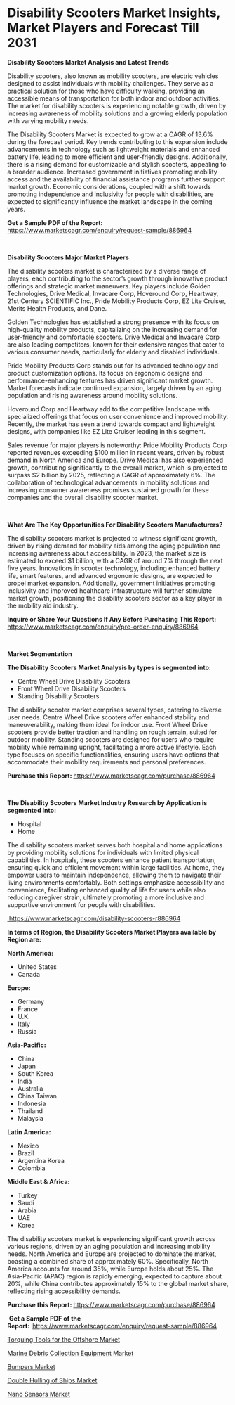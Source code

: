 <p><h1>Disability Scooters Market Insights, Market Players and Forecast Till 2031</h1></p><p><strong>Disability Scooters Market Analysis and Latest Trends</strong></p>
<p><p>Disability scooters, also known as mobility scooters, are electric vehicles designed to assist individuals with mobility challenges. They serve as a practical solution for those who have difficulty walking, providing an accessible means of transportation for both indoor and outdoor activities. The market for disability scooters is experiencing notable growth, driven by increasing awareness of mobility solutions and a growing elderly population with varying mobility needs.</p><p>The Disability Scooters Market is expected to grow at a CAGR of 13.6% during the forecast period. Key trends contributing to this expansion include advancements in technology such as lightweight materials and enhanced battery life, leading to more efficient and user-friendly designs. Additionally, there is a rising demand for customizable and stylish scooters, appealing to a broader audience. Increased government initiatives promoting mobility access and the availability of financial assistance programs further support market growth. Economic considerations, coupled with a shift towards promoting independence and inclusivity for people with disabilities, are expected to significantly influence the market landscape in the coming years.</p></p>
<p><strong>Get a Sample PDF of the Report:&nbsp;</strong> <a href="https://www.marketscagr.com/enquiry/request-sample/886964?utm_campaign=1126&utm_medium=2&utm_source=Github&utm_content=ia&utm_term=02112024&utm_id=disability-scooters">https://www.marketscagr.com/enquiry/request-sample/886964</a></p>
<p>&nbsp;</p>
<p><strong>Disability Scooters Major Market Players</strong></p>
<p><p>The disability scooters market is characterized by a diverse range of players, each contributing to the sector’s growth through innovative product offerings and strategic market maneuvers. Key players include Golden Technologies, Drive Medical, Invacare Corp, Hoveround Corp, Heartway, 21st Century SCIENTIFIC Inc., Pride Mobility Products Corp, EZ Lite Cruiser, Merits Health Products, and Dane.</p><p>Golden Technologies has established a strong presence with its focus on high-quality mobility products, capitalizing on the increasing demand for user-friendly and comfortable scooters. Drive Medical and Invacare Corp are also leading competitors, known for their extensive ranges that cater to various consumer needs, particularly for elderly and disabled individuals.</p><p>Pride Mobility Products Corp stands out for its advanced technology and product customization options. Its focus on ergonomic designs and performance-enhancing features has driven significant market growth. Market forecasts indicate continued expansion, largely driven by an aging population and rising awareness around mobility solutions.</p><p>Hoveround Corp and Heartway add to the competitive landscape with specialized offerings that focus on user convenience and improved mobility. Recently, the market has seen a trend towards compact and lightweight designs, with companies like EZ Lite Cruiser leading in this segment.</p><p>Sales revenue for major players is noteworthy: Pride Mobility Products Corp reported revenues exceeding $100 million in recent years, driven by robust demand in North America and Europe. Drive Medical has also experienced growth, contributing significantly to the overall market, which is projected to surpass $2 billion by 2025, reflecting a CAGR of approximately 6%. The collaboration of technological advancements in mobility solutions and increasing consumer awareness promises sustained growth for these companies and the overall disability scooter market.</p></p>
<p>&nbsp;</p>
<p><strong>What Are The Key Opportunities For Disability Scooters Manufacturers?</strong></p>
<p><p>The disability scooters market is projected to witness significant growth, driven by rising demand for mobility aids among the aging population and increasing awareness about accessibility. In 2023, the market size is estimated to exceed $1 billion, with a CAGR of around 7% through the next five years. Innovations in scooter technology, including enhanced battery life, smart features, and advanced ergonomic designs, are expected to propel market expansion. Additionally, government initiatives promoting inclusivity and improved healthcare infrastructure will further stimulate market growth, positioning the disability scooters sector as a key player in the mobility aid industry.</p></p>
<p><strong>Inquire or Share Your Questions If Any Before Purchasing This Report:</strong> <a href="https://www.marketscagr.com/enquiry/pre-order-enquiry/886964?utm_campaign=1126&utm_medium=2&utm_source=Github&utm_content=ia&utm_term=02112024&utm_id=disability-scooters">https://www.marketscagr.com/enquiry/pre-order-enquiry/886964</a></p>
<p>&nbsp;</p>
<p><strong>Market Segmentation</strong></p>
<p><strong>The Disability Scooters Market Analysis by types is segmented into:</strong></p>
<p><ul><li>Centre Wheel Drive Disability Scooters</li><li>Front Wheel Drive Disability Scooters</li><li>Standing Disability Scooters</li></ul></p>
<p><p>The disability scooter market comprises several types, catering to diverse user needs. Centre Wheel Drive scooters offer enhanced stability and maneuverability, making them ideal for indoor use. Front Wheel Drive scooters provide better traction and handling on rough terrain, suited for outdoor mobility. Standing scooters are designed for users who require mobility while remaining upright, facilitating a more active lifestyle. Each type focuses on specific functionalities, ensuring users have options that accommodate their mobility requirements and personal preferences.</p></p>
<p><strong>Purchase this Report:&nbsp;</strong><a href="https://www.marketscagr.com/purchase/886964?utm_campaign=1126&utm_medium=2&utm_source=Github&utm_content=ia&utm_term=02112024&utm_id=disability-scooters">https://www.marketscagr.com/purchase/886964</a></p>
<p>&nbsp;</p>
<p><strong>The Disability Scooters Market Industry Research by Application is segmented into:</strong></p>
<p><ul><li>Hospital</li><li>Home</li></ul></p>
<p><p>The disability scooters market serves both hospital and home applications by providing mobility solutions for individuals with limited physical capabilities. In hospitals, these scooters enhance patient transportation, ensuring quick and efficient movement within large facilities. At home, they empower users to maintain independence, allowing them to navigate their living environments comfortably. Both settings emphasize accessibility and convenience, facilitating enhanced quality of life for users while also reducing caregiver strain, ultimately promoting a more inclusive and supportive environment for people with disabilities.</p></p>
<p><a href="https://www.marketscagr.com/disability-scooters-r886964?utm_campaign=1126&utm_medium=2&utm_source=Github&utm_content=ia&utm_term=02112024&utm_id=disability-scooters">&nbsp;https://www.marketscagr.com/disability-scooters-r886964</a></p>
<p><strong>In terms of Region, the Disability Scooters Market Players available by Region are:</strong></p>
<p>
    <p> <strong> North America: </strong>
        <ul>
            <li>United States</li>
            <li>Canada</li>
        </ul>
        </p> 
    <p> <strong> Europe: </strong>
        <ul>
            <li>Germany</li>
            <li>France</li>
            <li>U.K.</li>
            <li>Italy</li>
            <li>Russia</li>
        </ul>
        </p> 
    <p> <strong> Asia-Pacific: </strong>
        <ul>
            <li>China</li>
            <li>Japan</li>
            <li>South Korea</li>
            <li>India</li>
            <li>Australia</li>
            <li>China Taiwan</li>
            <li>Indonesia</li>
            <li>Thailand</li>
            <li>Malaysia</li>
        </ul>
        </p> 
    <p> <strong> Latin America: </strong>
        <ul>
            <li>Mexico</li>
            <li>Brazil</li>
            <li>Argentina Korea</li>
            <li>Colombia</li>
        </ul>
        </p> 
    <p> <strong> Middle East & Africa: </strong>
        <ul>
            <li>Turkey</li>
            <li>Saudi</li>
            <li>Arabia</li>
            <li>UAE</li>
            <li>Korea</li>
        </ul>
    </p>
    </p>
<p><p>The disability scooters market is experiencing significant growth across various regions, driven by an aging population and increasing mobility needs. North America and Europe are projected to dominate the market, boasting a combined share of approximately 60%. Specifically, North America accounts for around 35%, while Europe holds about 25%. The Asia-Pacific (APAC) region is rapidly emerging, expected to capture about 20%, while China contributes approximately 15% to the global market share, reflecting rising accessibility demands.</p></p>
<p><strong>Purchase this Report: </strong><a href="https://www.marketscagr.com/purchase/886964?utm_campaign=1126&utm_medium=2&utm_source=Github&utm_content=ia&utm_term=02112024&utm_id=disability-scooters">https://www.marketscagr.com/purchase/886964</a></p>
<p>&nbsp;<strong>Get a Sample PDF of the Report:&nbsp;&nbsp;</strong><a href="https://www.marketscagr.com/enquiry/request-sample/886964?utm_campaign=1126&utm_medium=2&utm_source=Github&utm_content=ia&utm_term=02112024&utm_id=disability-scooters">https://www.marketscagr.com/enquiry/request-sample/886964</a></p>
<p><strong></strong></p>
<p><p><a href="https://www.linkedin.com/pulse/strategic-roadmap-success-global-torquing-tools-offshore-gmrjc?utm_campaign=1126&utm_medium=2&utm_source=Github&utm_content=ia&utm_term=02112024&utm_id=disability-scooters">Torquing Tools for the Offshore Market</a></p><p><a href="https://www.linkedin.com/pulse/marine-debris-collection-equipment-market-drivers-challenges-jvj4f?utm_campaign=1126&utm_medium=2&utm_source=Github&utm_content=ia&utm_term=02112024&utm_id=disability-scooters">Marine Debris Collection Equipment Market</a></p><p><a href="https://github.com/gdfhhhj/Market-Research-Report-List-6/blob/main/bumpers-market.md?utm_campaign=1126&utm_medium=2&utm_source=Github&utm_content=ia&utm_term=02112024&utm_id=disability-scooters">Bumpers Market</a></p><p><a href="https://www.linkedin.com/pulse/global-double-hulling-ships-market-opportunities-challenges2024-voopc?utm_campaign=1126&utm_medium=2&utm_source=Github&utm_content=ia&utm_term=02112024&utm_id=disability-scooters">Double Hulling of Ships Market</a></p><p><a href="https://www.linkedin.com/pulse/nano-sensors-market-global-regional-analysis-focus-region-a0utc?utm_campaign=1126&utm_medium=2&utm_source=Github&utm_content=ia&utm_term=02112024&utm_id=disability-scooters">Nano Sensors Market</a></p></p>
